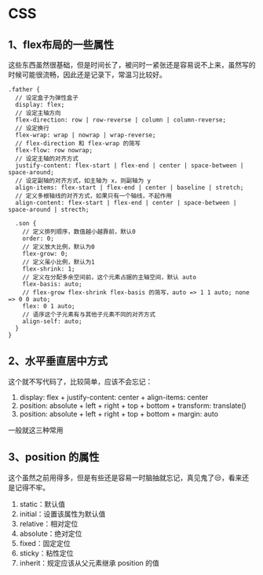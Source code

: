 # CSS

## 1、flex布局的一些属性

这些东西虽然很基础，但是时间长了，被问时一紧张还是容易说不上来，虽然写的时候可能很流畅，因此还是记录下，常温习比较好。

```less
.father {
  // 设定盒子为弹性盒子
  display: flex;
  // 设定主轴方向
  flex-direction: row | row-reverse | column | column-reverse;
  // 设定换行
  flex-wrap: wrap | nowrap | wrap-reverse;
  // flex-direction 和 flex-wrap 的简写
  flex-flow: row nowrap;
  // 设定主轴的对齐方式
  justify-content: flex-start | flex-end | center | space-between | space-around;
  // 设定副轴的对齐方式，如主轴为 x，则副轴为 y
  align-items: flex-start | flex-end | center | baseline | stretch;
  // 定义多根轴线的对齐方式，如果只有一个轴线，不起作用
  align-content: flex-start | flex-end | center | space-between | space-around | strecth;
  
  .son {
    // 定义排列顺序，数值越小越靠前，默认0
    order: 0;
    // 定义放大比例，默认为0
    flex-grow: 0;
    // 定义虽小比例，默认为1
    flex-shrink: 1;
    // 定义在分配多余空间前，这个元素占据的主轴空间，默认 auto
    flex-basis: auto;
    // flex-grow flex-shrink flex-basis 的简写，auto => 1 1 auto; none => 0 0 auto;
    flex: 0 1 auto;
    // 语序这个子元素有与其他子元素不同的对齐方式
    align-self: auto;
  }
}
```

## 2、水平垂直居中方式

这个就不写代码了，比较简单，应该不会忘记：

1. display: flex + justify-content: center + align-items: center
2. position: absolute + left + right + top + bottom + transform: translate()
3. position: absolute + left + right + top + bottom + margin: auto

一般就这三种常用

## 3、position 的属性

这个虽然之前用得多，但是有些还是容易一时脑抽就忘记，真见鬼了😒，看来还是记得不牢。

1. static：默认值
2. initial：设置该属性为默认值
3. relative：相对定位
4. absolute：绝对定位
5. fixed：固定定位
6. sticky：粘性定位
7. inherit：规定应该从父元素继承 position 的值

